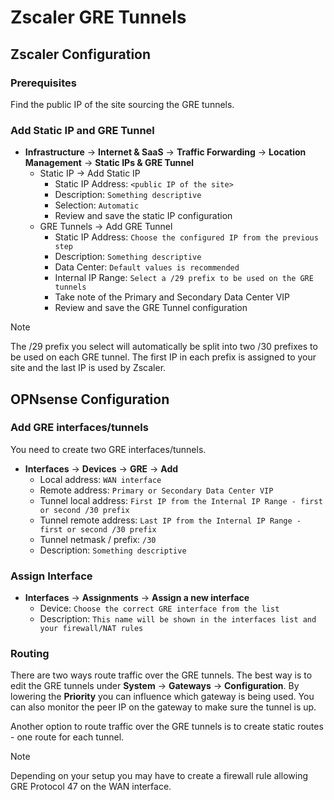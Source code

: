 # Zscaler GRE Tunnels

## Zscaler Configuration

### Prerequisites

Find the public IP of the site sourcing the GRE tunnels.

### Add Static IP and GRE Tunnel

- **Infrastructure** -> **Internet & SaaS** -> **Traffic Forwarding** -> **Location Management** -> **Static IPs & GRE Tunnel**
	- Static IP -> Add Static IP
		- Static IP Address: `<public IP of the site>`
		- Description: `Something descriptive`
		- Selection: `Automatic`
		- Review and save the static IP configuration
	- GRE Tunnels -> Add GRE Tunnel
		- Static IP Address: `Choose the configured IP from the previous step`
		- Description: `Something descriptive`
		- Data Center: `Default values is recommended`
		- Internal IP Range: `Select a /29 prefix to be used on the GRE tunnels`
		- Take note of the Primary and Secondary Data Center VIP
		- Review and save the GRE Tunnel configuration

> [!NOTE]
> The /29 prefix you select will automatically be split into two /30 prefixes to be used on each GRE tunnel. The first IP in each prefix is assigned to your site and the last IP is used by Zscaler.

## OPNsense Configuration

### Add GRE interfaces/tunnels

You need to create two GRE interfaces/tunnels.

- **Interfaces** -> **Devices** -> **GRE** -> **Add**
	- Local address: `WAN interface`
	- Remote address: `Primary or Secondary Data Center VIP`
	- Tunnel local address: `First IP from the Internal IP Range - first or second /30 prefix`
	- Tunnel remote address: `Last IP from the Internal IP Range - first or second /30 prefix`
	- Tunnel netmask / prefix: `/30`
	- Description: `Something descriptive`

### Assign Interface

- **Interfaces** -> **Assignments** -> **Assign a new interface**
	- Device: `Choose the correct GRE interface from the list`
	- Description: `This name will be shown in the interfaces list and your firewall/NAT rules`

### Routing

There are two ways route traffic over the GRE tunnels. The best way is to edit the GRE tunnels under **System** -> **Gateways** -> **Configuration**. By lowering the **Priority** you can influence which gateway is being used. You can also monitor the peer IP on the gateway to make sure the tunnel is up.

Another option to route traffic over the GRE tunnels is to create static routes - one route for each tunnel.  

> [!NOTE]
> Depending on your setup you may have to create a firewall rule allowing GRE Protocol 47 on the WAN interface.
